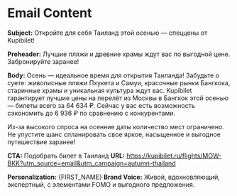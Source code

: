 # Email Content

**Subject:** Откройте для себя Таиланд этой осенью — спеццены от Kupibilet!

**Preheader:** Лучшие пляжи и древние храмы ждут вас по выгодной цене. Забронируйте заранее!

**Body:**
Осень — идеальное время для открытия Таиланда! Забудьте о суете: живописные пляжи Пхукета и Самуи, красочные рынки Бангкока, старинные храмы и уникальная культура ждут вас. Kupibilet гарантирует лучшие цены на перелёт из Москвы в Бангкок этой осенью — билеты всего за 64 634 ₽. Сейчас у вас есть возможность сэкономить до 6 936 ₽ по сравнению с конкурентами.

Из-за высокого спроса на осенние даты количество мест ограничено. Не упустите шанс спланировать свое яркое, насыщенное и выгодное путешествие заранее!

**CTA:** Подобрать билет в Таиланд
**URL:** https://kupibilet.ru/flights/MOW-BKK?utm_source=email&utm_campaign=autumn-thailand

**Personalization:** {FIRST_NAME}
**Brand Voice:** Живой, вдохновляющий, экспертный, c элементами FOMO и выгодного предложения.